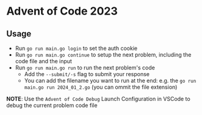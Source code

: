 # Advent of Code 2023

## Usage
- Run `go run main.go login` to set the auth cookie
- Run `go run main.go continue` to setup the next problem, including the code file and the input 
- Run `go run main.go run` to run the next problem's code
    - Add the `--submit/-s` flag to submit your response
    - You can add the filename you want to run at the end: e.g. the `go run main.go run 2024_01_2.go` (you can ommit the file extension)

**NOTE**: Use the `Advent of Code Debug` Launch Configuration in VSCode to debug the current problem code file